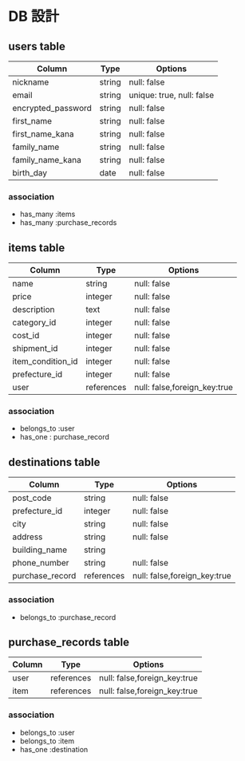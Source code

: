 # DB 設計

## users table

| Column          | Type             |Options        |
| -------------| -------------|-------------|
| nickname        | string           | null: false     |
| email           | string           | unique: true, null: false  |
| encrypted_password| string         | null: false  |
| first_name      | string           | null: false  |
| first_name_kana | string           | null: false  |
| family_name     | string           | null: false  |
| family_name_kana| string           | null: false  |
| birth_day       | date             | null: false  |

### association

* has_many :items
* has_many :purchase_records

## items table

| Column          | Type             |Options        |
| -------------| -------------|-------------|
| name            | string            | null: false  |
| price           | integer           | null: false  |
| description     | text              | null: false  |
| category_id     | integer           | null: false  |
| cost_id         | integer           | null: false  |
| shipment_id     | integer           | null: false  |
| item_condition_id | integer         | null: false  |
| prefecture_id   | integer           | null: false  |
| user            | references        | null: false,foreign_key:true  |

### association

* belongs_to :user 
* has_one : purchase_record

## destinations table

| Column          | Type             |Options        |
| -------------| -------------|-------------|
| post_code       | string            | null: false  | 
| prefecture_id   | integer           | null: false  |
| city            | string            | null: false  |
| address         | string            | null: false  |
| building_name   | string            |
| phone_number    | string            | null: false  |
| purchase_record | references        | null: false,foreign_key:true  |
### association

* belongs_to :purchase_record

## purchase_records table

| Column          | Type             |Options        |
| -------------| -------------|-------------|
| user            | references        | null: false,foreign_key:true  |
| item            | references        | null: false,foreign_key:true  |

### association

* belongs_to :user
* belongs_to :item
* has_one :destination